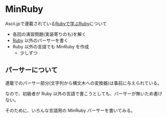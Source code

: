 # MinRuby

Ascii.jpで連載されている[Rubyで学ぶRuby](http://ascii.jp/elem/000/001/230/1230449/)について

- 各回の演習問題(実装寄りのも)を解く
- [Ruby](https://raw.githubusercontent.com/mame/minruby/master/lib/minruby.rb) 以外のパーサーを書く
- Ruby 以外の言語でも MinRuby を作成
	- 少しずつ 

## パーサーについて

連載でのパーサー部分(文字列から構文木への変換器)は事前に与えられている。

なので、初級者が Ruby 以外の言語で書こうとしても、パーサーが無いため書けない。

そのために、いろんな言語用の MinRuby パーサーを書いてみる。
